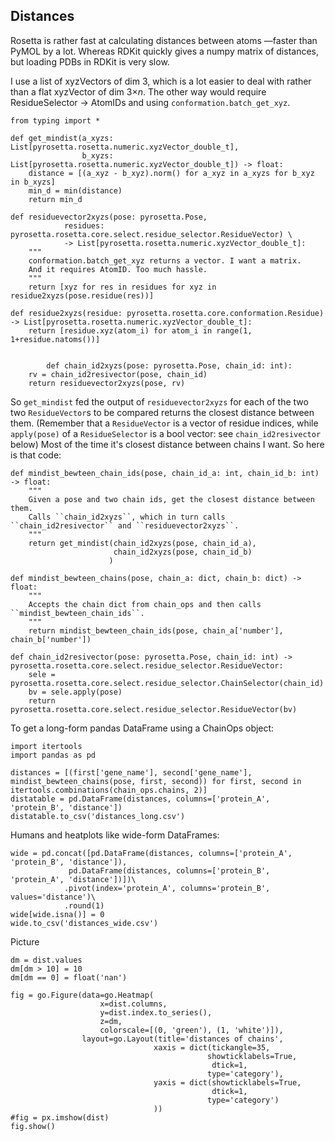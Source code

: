 ## Distances

Rosetta is rather fast at calculating distances between atoms —faster than PyMOL by a lot.
Whereas RDKit quickly gives a numpy matrix of distances, but loading PDBs in RDKit is very slow.

I use a list of xyzVectors of dim 3, which is a lot easier to deal with rather than a flat xyzVector of dim 3&times;_n_.
The other way would require ResidueSelector -> AtomIDs and using ``conformation.batch_get_xyz``.

    from typing import *
        
    def get_mindist(a_xyzs: List[pyrosetta.rosetta.numeric.xyzVector_double_t],
                    b_xyzs: List[pyrosetta.rosetta.numeric.xyzVector_double_t]) -> float:
        distance = [(a_xyz - b_xyz).norm() for a_xyz in a_xyzs for b_xyz in b_xyzs]
        min_d = min(distance)
        return min_d
    
    def residuevector2xyzs(pose: pyrosetta.Pose, 
                residues: pyrosetta.rosetta.core.select.residue_selector.ResidueVector) \
                -> List[pyrosetta.rosetta.numeric.xyzVector_double_t]:
        """
        conformation.batch_get_xyz returns a vector. I want a matrix.
        And it requires AtomID. Too much hassle.
        """
        return [xyz for res in residues for xyz in residue2xyzs(pose.residue(res))]
        
    def residue2xyzs(residue: pyrosetta.rosetta.core.conformation.Residue) -> List[pyrosetta.rosetta.numeric.xyzVector_double_t]:
        return [residue.xyz(atom_i) for atom_i in range(1, 1+residue.natoms())]
    

            def chain_id2xyzs(pose: pyrosetta.Pose, chain_id: int):
        rv = chain_id2resivector(pose, chain_id)
        return residuevector2xyzs(pose, rv)  
  
So `get_mindist` fed the output of `residuevector2xyzs` for each of the two two `ResidueVector`s to be compared
returns the closest distance between them.
(Remember that a `ResidueVector` is a vector of residue indices, while `apply(pose)` of a `ResidueSelector` is a bool vector: see `chain_id2resivector` below)
Most of the time it's closest distance between chains I want. So here is that code:
  
    def mindist_bewteen_chain_ids(pose, chain_id_a: int, chain_id_b: int) -> float:
        """
        Given a pose and two chain ids, get the closest distance between them.
        Calls ``chain_id2xyzs``, which in turn calls ``chain_id2resivector`` and ``residuevector2xyzs``.
        """
        return get_mindist(chain_id2xyzs(pose, chain_id_a),
                           chain_id2xyzs(pose, chain_id_b)
                          )
    
    def mindist_bewteen_chains(pose, chain_a: dict, chain_b: dict) -> float:
        """
        Accepts the chain dict from chain_ops and then calls ``mindist_bewteen_chain_ids``.
        """
        return mindist_bewteen_chain_ids(pose, chain_a['number'], chain_b['number'])
   
    def chain_id2resivector(pose: pyrosetta.Pose, chain_id: int) -> pyrosetta.rosetta.core.select.residue_selector.ResidueVector:
        sele = pyrosetta.rosetta.core.select.residue_selector.ChainSelector(chain_id)
        bv = sele.apply(pose)
        return pyrosetta.rosetta.core.select.residue_selector.ResidueVector(bv)

To get a long-form pandas DataFrame using a ChainOps object:

    import itertools
    import pandas as pd

    distances = [(first['gene_name'], second['gene_name'], mindist_bewteen_chains(pose, first, second)) for first, second in itertools.combinations(chain_ops.chains, 2)]
    distatable = pd.DataFrame(distances, columns=['protein_A', 'protein_B', 'distance'])
    distatable.to_csv('distances_long.csv')
    
Humans and heatplots like wide-form DataFrames:
    
    wide = pd.concat([pd.DataFrame(distances, columns=['protein_A', 'protein_B', 'distance']),
                 pd.DataFrame(distances, columns=['protein_B', 'protein_A', 'distance'])])\
                .pivot(index='protein_A', columns='protein_B', values='distance')\
                .round(1)
    wide[wide.isna()] = 0
    wide.to_csv('distances_wide.csv')
    
Picture

    dm = dist.values
    dm[dm > 10] = 10
    dm[dm == 0] = float('nan')

    fig = go.Figure(data=go.Heatmap(
                        x=dist.columns,
                        y=dist.index.to_series(),
                        z=dm,
                        colorscale=[(0, 'green'), (1, 'white')]),
                    layout=go.Layout(title='distances of chains',
                                    xaxis = dict(tickangle=35,
                                                showticklabels=True,
                                                 dtick=1,
                                                type='category'),
                                    yaxis = dict(showticklabels=True,
                                                 dtick=1,
                                                type='category')
                                    ))
    #fig = px.imshow(dist)
    fig.show()

